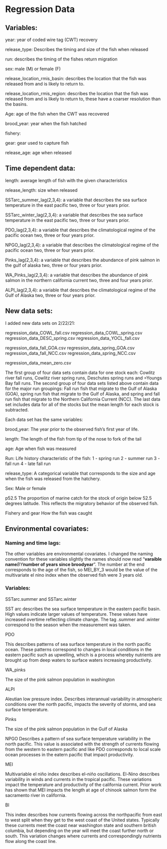 # Regression Data

## Variables:

year:  year of coded wire tag (CWT) recovery

release_type: Describes the timing and size of the fish when released

run: describes the timing of the fishes return migration 

sex: male (M) or female (F)

release_location_rmis_basin:  describes the location that the fish was released from and is likely to return to.

release_location_rmis_region: describes the location that the fish was released from and is likely to return to, these have a coarser resolution than the basins. 

Age: age of the fish when the CWT was recovered

brood_year:  year when the fish hatched

fishery:  

gear:  gear used to capture fish 

release_age:  age when released 



## Time dependent data:

length: average length of fish with the given characteristics

release_length: size when released 

SSTarc_summer_lag(2,3,4):  a variable that describes the sea surface temperature in the east pacific two, three or four years prior. 

SSTarc_winter_lag(2,3,4):  a variable that describes the sea surface temperature in the east pacific two, three or four years prior. 

PDO_lag(2,3,4):  a variable that describes the climatological regime of the pacific ocean two, three or four years prior. 



NPGO_lag(2,3,4):  a variable that describes the climatological regime of the pacific ocean two, three or four years prior. 



Pinks_lag(2,3,4):  a variable that describes the abundance of pink salmon in the gulf of alaska two, three or four years prior. 

WA_Pinks_lag(2,3,4):  a variable that describes the abundance of pink salmon in the northern california current two, three and four years prior. 

ALPI_lag(2,3,4): a variable that describes the climatological regime of the Gulf of Alaska two, three or four years prior. 



## New data sets:

I added new data sets on 2/22/21:

regression_data_COWL_fall.csv
regression_data_COWL_spring.csv
regression_data_DESC_spring.csv
regression_data_YOCL_fall.csv

regression_data_fall_GOA.csv
regression_data_spring_GOA.csv
regression_data_fall_NCC.csv
regression_data_spring_NCC.csv

regression_data_mean_zero.csv


The first group of four data sets contain data for one stock each: Cowlitz river fall runs, Cowlitz river spring runs, Deschutes spring runs and =Youngs Bay fall runs. The second group of four data sets listed above contain data for the major run groupings: Fall run fish that migrate to the Gulf of Alaska (GOA), spring run fish that migrate to the Gulf of Alaska, and spring and fall run fish that migrate to the Northern California Current (NCC).  The last data set includes data for all of the stocks but the mean length for each stock is subtracted. 

Each data set has the same variables:

brood_year: 
The year prior to the observed fish’s first year of life. 

length:
The length of the fish from tip of the nose to fork of the tail

age:
Age when fish was measured

Run:
Life history characteristic of the fish:
1 - spring run
2 - summer run
3 - fall run
4 - late fall run

release_type:
A categorical variable that corresponds to the size and age when the fish was released from the hatchery.

Sex:
Male or female

p52.5
The proportion of marine catch for the stock of origin below 52.5 degrees latitude. This reflects the migratory behavior of the observed fish. 

Fishery and gear
How the fish was caught


## Environmental covariates: 

### Naming and time lags:

The other variables are environmental covariates. I changed the naming convention for these variables slightly the names should now read “**varaible name**_BY_**number of years since broodyear**”.  The number at the end corresponds to the age of the fish, so MEI_BY_3 would be the value of the multivariate el nino index  when the observed fish were 3 years old.

### Variables:

SSTarc.summer and SSTarc.winter

SST arc describes the sea surface temperature in the eastern pacific basin. High values indicate larger values of temperature. These values have increased overtime reflecting climate change. The tag .summer and .winter correspond to the season when the measurement was taken. 

PDO

This describes patterns of sea surface temperature in the north pacific ocean. These patterns correspond to changes in local conditions in the eastern pacific such as upwelling, which is a process whereby nutrients are brought up from deep waters to surface waters increasing productivity. 

WA_pinks

The size of the pink salmon population in washington

ALPI

Aleutian low pressure index. Describes interannual variability in atmospheric conditions over the north pacific, impacts the severity of storms, and sea surface temperature. 

Pinks

The size of the pink salmon population in the Gulf of Alaska

NPGO
Describes a pattern of sea surface temperature variability in the north pacific. This value is associated with the strength of currents flowing from the western to eastern pacific and like PDO corresponds to local scale ocean processes in the eatern pacific that impact productivity.

MEI

Multivariable el niño index describes el-niño oscillations. El-Nino describes variability in winds and currents in the tropical pacific. These variations impact the temperature and productivity of the california current. Prior work has shown that MEI impacts the length at age of chinook salmon form the sacramento river in california. 

BI

This index describes how currents flowing across the northpacific from east to west split when they get to the west coast of the United states. Typically these currents meet the coast near washington state and southern british columbia, but depending on the year will meet the coast further north or south. This variation changes where currents and correspondingly nutrients flow along the coast line.  
 










